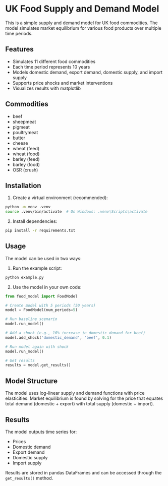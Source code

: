 # UK Food Supply and Demand Model

This is a simple supply and demand model for UK food commodities. The model simulates market equilibrium for various food products over multiple time periods.

## Features

- Simulates 11 different food commodities
- Each time period represents 10 years
- Models domestic demand, export demand, domestic supply, and import supply
- Supports price shocks and market interventions
- Visualizes results with matplotlib

## Commodities

- beef
- sheepmeat
- pigmeat
- poultrymeat
- butter
- cheese
- wheat (feed)
- wheat (food)
- barley (feed)
- barley (food)
- OSR (crush)

## Installation

1. Create a virtual environment (recommended):
```bash
python -m venv .venv
source .venv/bin/activate  # On Windows: .venv\Scripts\activate
```

2. Install dependencies:
```bash
pip install -r requirements.txt
```

## Usage

The model can be used in two ways:

1. Run the example script:
```bash
python example.py
```

2. Use the model in your own code:
```python
from food_model import FoodModel

# Create model with 5 periods (50 years)
model = FoodModel(num_periods=5)

# Run baseline scenario
model.run_model()

# Add a shock (e.g., 10% increase in domestic demand for beef)
model.add_shock('domestic_demand', 'beef', 0.1)

# Run model again with shock
model.run_model()

# Get results
results = model.get_results()
```

## Model Structure

The model uses log-linear supply and demand functions with price elasticities. Market equilibrium is found by solving for the price that equates total demand (domestic + export) with total supply (domestic + import).

## Results

The model outputs time series for:
- Prices
- Domestic demand
- Export demand
- Domestic supply
- Import supply

Results are stored in pandas DataFrames and can be accessed through the `get_results()` method. 